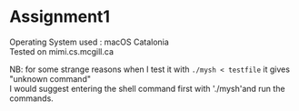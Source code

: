 # Assignment1

Operating System used : macOS Catalonia <br>
Tested on mimi.cs.mcgill.ca

NB: for some strange reasons when I test it with `./mysh < testfile` it gives "unknown command" <br> I would suggest entering the shell command first with './mysh'and run the commands.
